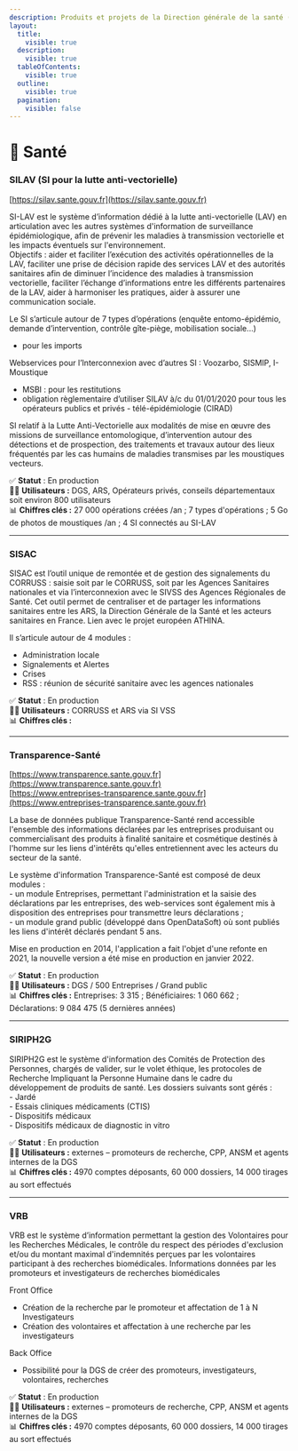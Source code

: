 ```yaml
---
description: Produits et projets de la Direction générale de la santé (DGS).
layout:
  title:
    visible: true
  description:
    visible: true
  tableOfContents:
    visible: true
  outline:
    visible: true
  pagination:
    visible: false
---
```


# 🦠 Santé

### SILAV (SI pour la lutte anti-vectorielle)

[https://silav.sante.gouv.fr](https://silav.sante.gouv.fr)

SI-LAV est le système d’information dédié à la lutte anti-vectorielle (LAV) en articulation avec les autres systèmes d'information de surveillance épidémiologique, afin de prévenir les maladies à transmission vectorielle et les impacts éventuels sur l'environnement. \
Objectifs : aider et faciliter l’exécution des activités opérationnelles de la LAV, faciliter une prise de décision rapide des services LAV et des autorités sanitaires afin de diminuer l’incidence des maladies à transmission vectorielle, faciliter l’échange d’informations entre les différents partenaires de la LAV, aider à harmoniser les pratiques, aider à assurer une communication sociale.​

Le SI s’articule autour de 7 types d’opérations (enquête entomo-épidémio, demande d’intervention, contrôle gîte-piège, mobilisation sociale…) ​

* pour les imports​

Webservices pour l’Interconnexion avec d’autres SI : Voozarbo, SISMIP, I-Moustique ​

* MSBI : pour les restitutions​
* obligation règlementaire d’utiliser SILAV à/c du 01/01/2020 pour tous les opérateurs publics et privés - télé-épidémiologie (CIRAD)​

SI relatif à la Lutte Anti-Vectorielle aux modalités de mise en œuvre des missions de surveillance entomologique, d’intervention autour des détections et de prospection, des traitements et travaux autour des lieux fréquentés par les cas humains de maladies transmises par les moustiques vecteurs.​

✅ **Statut** : En production\
👷‍♂️ **Utilisateurs :** ​DGS, ARS, Opérateurs privés, conseils départementaux soit environ 800 utilisateurs​\
📊 **Chiffres clés :** 27 000 opérations créées /an​ ; 7 types d'opérations​ ; 5 Go de photos de moustiques /an​ ; 4 SI connectés au SI-LAV

***

### SISAC

SISAC est l’outil unique de remontée et de gestion des signalements du CORRUSS : saisie soit par le CORRUSS, soit par les Agences Sanitaires nationales et via l’interconnexion avec le SIVSS des Agences Régionales de Santé. Cet outil permet de centraliser et de partager les informations sanitaires entre les ARS, la Direction Générale de la Santé et les acteurs sanitaires en France. ​Lien avec le projet européen ATHINA.

Il s’articule autour de 4 modules :​

* Administration locale​
* Signalements et Alertes​
* Crises​
* RSS : réunion de sécurité sanitaire avec les agences nationales​

✅ **Statut** : En production\
👷‍♂️ **Utilisateurs :** ​CORRUSS et ARS via SI VSS\
📊 **Chiffres clés :**&#x20;

***

### Transparence-Santé

[https://www.transparence.sante.gouv.fr](https://www.transparence.sante.gouv.fr) \
[https://www.entreprises-transparence.sante.gouv.fr​](https://www.entreprises-transparence.sante.gouv.fr)

La base de données publique Transparence-Santé rend accessible l'ensemble des informations déclarées par les entreprises  produisant ou commercialisant des produits à finalité sanitaire et cosmétique destinés à l'homme sur les liens d'intérêts qu'elles entretiennent avec les acteurs du secteur de la santé. ​

Le système d'information Transparence-Santé est composé de deux modules : \
\- un module Entreprises, permettant l'administration et la saisie des déclarations par les entreprises, des web-services sont également mis à disposition des entreprises pour transmettre leurs déclarations ;\
\- un module grand public (développé dans OpenDataSoft) où sont publiés les liens d'intérêt déclarés pendant 5 ans.​

Mise en production en 2014, l'application a fait l'objet d'une refonte en 2021, la nouvelle version a été mise en production en janvier 2022.

✅ **Statut** : En production\
👷‍♂️ **Utilisateurs :** DGS / 500 Entreprises / Grand public​\
📊 **Chiffres clés :** Entreprises: 3 315 ; Bénéficiaires: 1 060 662​ ; Déclarations: 9 084 475​ (5 dernières années)

***

### SIRIPH2G

SIRIPH2G est le système d'information des Comités de Protection des Personnes, chargés de valider, sur le volet éthique, les protocoles de Recherche Impliquant la Personne Humaine dans le cadre du développement de produits de santé. ​Les dossiers suivants sont gérés :​\
\- Jardé​\
\- Essais cliniques médicaments (CTIS)​\
\- Dispositifs médicaux ​\
\- Dispositifs médicaux de diagnostic in vitro&#x20;

✅ **Statut** : En production\
👷‍♂️ **Utilisateurs :** externes – promoteurs de recherche, CPP, ANSM​ et agents internes de la DGS\
📊 **Chiffres clés :** 4970 comptes déposants, 60 000 dossiers, 14 000 tirages au sort effectués

***

### VRB

VRB est le système d’information permettant la gestion des Volontaires pour les Recherches Médicales, le contrôle du respect des périodes d'exclusion et/ou du montant maximal d'indemnités perçues par les volontaires participant à des recherches biomédicales. Informations données par les promoteurs et investigateurs de recherches biomédicales​

Front Office​

* Création de la recherche par le promoteur et affectation de 1 à N Investigateurs​
* Création des volontaires et affectation à une recherche par les investigateurs​

Back Office​

* Possibilité pour la DGS de créer des promoteurs, investigateurs, volontaires, recherches​

✅ **Statut** : En production\
👷‍♂️ **Utilisateurs :** externes – promoteurs de recherche, CPP, ANSM​ et agents internes de la DGS\
📊 **Chiffres clés :** 4970 comptes déposants, 60 000 dossiers, 14 000 tirages au sort effectués
